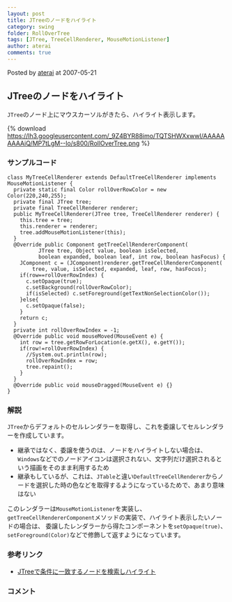 ```yaml
---
layout: post
title: JTreeのノードをハイライト
category: swing
folder: RollOverTree
tags: [JTree, TreeCellRenderer, MouseMotionListener]
author: aterai
comments: true
---
```


Posted by [aterai](http://terai.xrea.jp/aterai.html) at 2007-05-21

## JTreeのノードをハイライト
`JTree`のノード上にマウスカーソルがきたら、ハイライト表示します。

{% download https://lh3.googleusercontent.com/_9Z4BYR88imo/TQTSHWXxwwI/AAAAAAAAAiQ/MP7tLgM--lo/s800/RollOverTree.png %}

### サンプルコード
<pre class="prettyprint"><code>class MyTreeCellRenderer extends DefaultTreeCellRenderer implements MouseMotionListener {
  private static final Color rollOverRowColor = new Color(220,240,255);
  private final JTree tree;
  private final TreeCellRenderer renderer;
  public MyTreeCellRenderer(JTree tree, TreeCellRenderer renderer) {
    this.tree = tree;
    this.renderer = renderer;
    tree.addMouseMotionListener(this);
  }
  @Override public Component getTreeCellRendererComponent(
          JTree tree, Object value, boolean isSelected,
          boolean expanded, boolean leaf, int row, boolean hasFocus) {
    JComponent c = (JComponent)renderer.getTreeCellRendererComponent(
        tree, value, isSelected, expanded, leaf, row, hasFocus);
    if(row==rollOverRowIndex) {
      c.setOpaque(true);
      c.setBackground(rollOverRowColor);
      if(isSelected) c.setForeground(getTextNonSelectionColor());
    }else{
      c.setOpaque(false);
    }
    return c;
  }
  private int rollOverRowIndex = -1;
  @Override public void mouseMoved(MouseEvent e) {
    int row = tree.getRowForLocation(e.getX(), e.getY());
    if(row!=rollOverRowIndex) {
      //System.out.println(row);
      rollOverRowIndex = row;
      tree.repaint();
    }
  }
  @Override public void mouseDragged(MouseEvent e) {}
}
</code></pre>

### 解説
`JTree`からデフォルトのセルレンダラーを取得し、これを委譲してセルレンダラーを作成しています。

- 継承ではなく、委譲を使うのは、ノードをハイライトしない場合は、`Windows`などでのノードアイコンは選択されない、文字列だけ選択されるという描画をそのまま利用するため
- 継承もしているが、これは、`JTable`と違い`DefaultTreeCellRenderer`からノードを選択した時の色などを取得するようになっているためで、あまり意味はない

<!-- dummy comment line for breaking list -->

このレンダラーは`MouseMotionListener`を実装し、`getTreeCellRendererComponent`メソッドの実装で、ハイライト表示したいノードの場合は、
委譲したレンダラーから得たコンポーネントを`setOpaque(true)`、`setForeground(Color)`などで修飾して返すようになっています。

### 参考リンク
- [JTreeで条件に一致するノードを検索しハイライト](http://terai.xrea.jp/Swing/TreeNodeHighlightSearch.html)

<!-- dummy comment line for breaking list -->

### コメント
